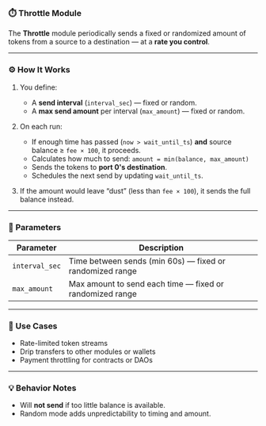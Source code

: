 
### ⏱️ Throttle Module

The **Throttle** module periodically sends a fixed or randomized amount of tokens from a source to a destination — at a **rate you control**.

---

### ⚙️ How It Works

1. You define:

   * A **send interval** (`interval_sec`) — fixed or random.
   * A **max send amount** per interval (`max_amount`) — fixed or random.

2. On each run:

   * If enough time has passed (`now > wait_until_ts`) **and** source balance ≥ `fee × 100`, it proceeds.
   * Calculates how much to send:
     `amount = min(balance, max_amount)`
   * Sends the tokens to **port 0's destination**.
   * Schedules the next send by updating `wait_until_ts`.

3. If the amount would leave “dust” (less than `fee × 100`), it sends the full balance instead.

---

### 🔢 Parameters

| Parameter      | Description                                              |
| -------------- | -------------------------------------------------------- |
| `interval_sec` | Time between sends (min 60s) — fixed or randomized range |
| `max_amount`   | Max amount to send each time — fixed or randomized range |

---

### 🧠 Use Cases

* Rate-limited token streams
* Drip transfers to other modules or wallets
* Payment throttling for contracts or DAOs

---

### 💡 Behavior Notes

* Will **not send** if too little balance is available.
* Random mode adds unpredictability to timing and amount.
